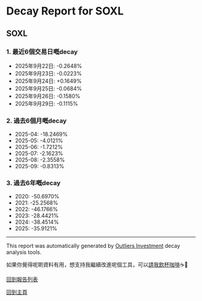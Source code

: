 # Decay Report for SOXL

## SOXL

### 1. 最近6個交易日嘅decay

- 2025年9月22日: -0.2648%
- 2025年9月23日: -0.0223%
- 2025年9月24日: +0.1649%
- 2025年9月25日: -0.0684%
- 2025年9月26日: -0.1580%
- 2025年9月29日: -0.1115%

### 2. 過去6個月嘅decay

- 2025-04: -18.2469%
- 2025-05: -4.0121%
- 2025-06: -1.7212%
- 2025-07: -2.1623%
- 2025-08: -2.3558%
- 2025-09: -0.8313%

### 3. 過去6年嘅decay

- 2020: -50.6970%
- 2021: -25.2568%
- 2022: -46.1766%
- 2023: -28.4421%
- 2024: -38.4514%
- 2025: -35.9121%

------------------------------
This report was automatically generated by [Outliers Investment](https://outliersecon.github.io/Outliers-Investment/) decay analysis tools.

如果你覺得呢啲資料有用，想支持我繼續改進呢個工具，可以[請我飲杯咖啡](https://buymeacoffee.com/outliersecon)☕🙏

[回到報告列表](https://outliersecon.github.io/Outliers-Investment/reports/reports_public)

[回到主頁](https://outliersecon.github.io/Outliers-Investment/)